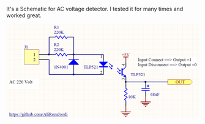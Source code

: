 It's a Schematic for AC voltage detector. I tested it for many times and worked great.

![This is an image](https://github.com/AliRezaJoodi/Electronic-Modules/blob/main/Detector_AC%20Voltage%20Detector/Schematic_Altium%20Designer%20software/V1.0.png?raw=true)
